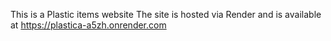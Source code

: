 This is a Plastic items website
The site is hosted via Render and is available at https://plastica-a5zh.onrender.com
